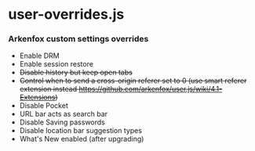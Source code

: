 # user-overrides.js
### Arkenfox custom settings overrides
- Enable DRM
- Enable session restore
- ~~Disable history but keep open tabs~~
- ~~Control when to send a cross-origin referer set to 0 (use smart referer extension instead https://github.com/arkenfox/user.js/wiki/4.1-Extensions)~~
- Disable Pocket
- URL bar acts as search bar
- Disable Saving passwords
- Disable location bar suggestion types
- What's New enabled (after upgrading)
